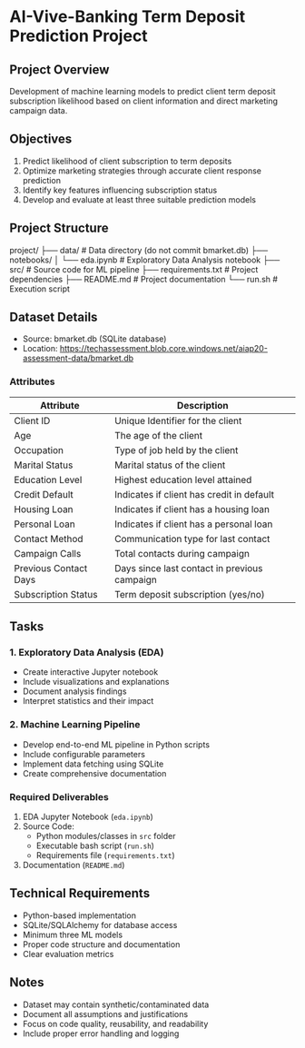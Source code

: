 # AI-Vive-Banking Term Deposit Prediction Project

## Project Overview
Development of machine learning models to predict client term deposit subscription likelihood based on client information and direct marketing campaign data.

## Objectives
1. Predict likelihood of client subscription to term deposits
2. Optimize marketing strategies through accurate client response prediction
3. Identify key features influencing subscription status
4. Develop and evaluate at least three suitable prediction models

## Project Structure
project/
├── data/ # Data directory (do not commit bmarket.db)
├── notebooks/
│ └── eda.ipynb # Exploratory Data Analysis notebook
├── src/ # Source code for ML pipeline
├── requirements.txt # Project dependencies
├── README.md # Project documentation
└── run.sh # Execution script

## Dataset Details
- Source: bmarket.db (SQLite database)
- Location: https://techassessment.blob.core.windows.net/aiap20-assessment-data/bmarket.db

### Attributes
| Attribute | Description |
|-----------|-------------|
| Client ID | Unique Identifier for the client |
| Age | The age of the client |
| Occupation | Type of job held by the client |
| Marital Status | Marital status of the client |
| Education Level | Highest education level attained |
| Credit Default | Indicates if client has credit in default |
| Housing Loan | Indicates if client has a housing loan |
| Personal Loan | Indicates if client has a personal loan |
| Contact Method | Communication type for last contact |
| Campaign Calls | Total contacts during campaign |
| Previous Contact Days | Days since last contact in previous campaign |
| Subscription Status | Term deposit subscription (yes/no) |

## Tasks

### 1. Exploratory Data Analysis (EDA)
- Create interactive Jupyter notebook
- Include visualizations and explanations
- Document analysis findings
- Interpret statistics and their impact

### 2. Machine Learning Pipeline
- Develop end-to-end ML pipeline in Python scripts
- Include configurable parameters
- Implement data fetching using SQLite
- Create comprehensive documentation

### Required Deliverables
1. EDA Jupyter Notebook (`eda.ipynb`)
2. Source Code:
   - Python modules/classes in `src` folder
   - Executable bash script (`run.sh`)
   - Requirements file (`requirements.txt`)
3. Documentation (`README.md`)

## Technical Requirements
- Python-based implementation
- SQLite/SQLAlchemy for database access
- Minimum three ML models
- Proper code structure and documentation
- Clear evaluation metrics

## Notes
- Dataset may contain synthetic/contaminated data
- Document all assumptions and justifications
- Focus on code quality, reusability, and readability
- Include proper error handling and logging